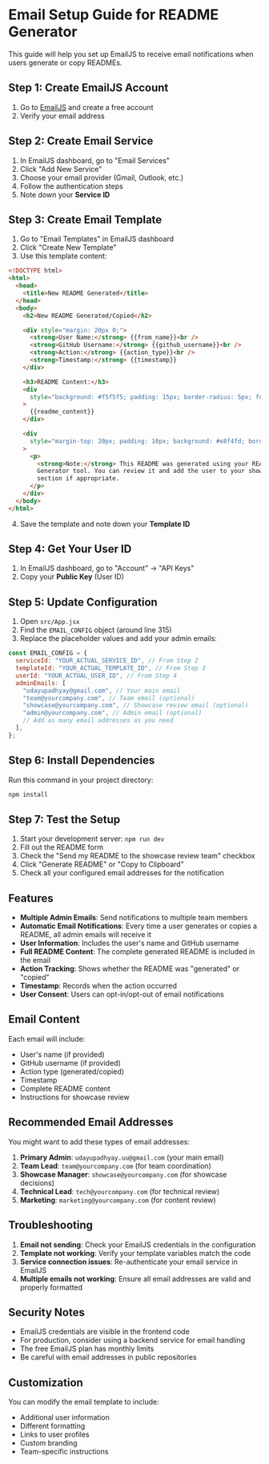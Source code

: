 # Email Setup Guide for README Generator

This guide will help you set up EmailJS to receive email notifications when users generate or copy READMEs.

## Step 1: Create EmailJS Account

1. Go to [EmailJS](https://www.emailjs.com/) and create a free account
2. Verify your email address

## Step 2: Create Email Service

1. In EmailJS dashboard, go to "Email Services"
2. Click "Add New Service"
3. Choose your email provider (Gmail, Outlook, etc.)
4. Follow the authentication steps
5. Note down your **Service ID**

## Step 3: Create Email Template

1. Go to "Email Templates" in EmailJS dashboard
2. Click "Create New Template"
3. Use this template content:

```html
<!DOCTYPE html>
<html>
  <head>
    <title>New README Generated</title>
  </head>
  <body>
    <h2>New README Generated/Copied</h2>

    <div style="margin: 20px 0;">
      <strong>User Name:</strong> {{from_name}}<br />
      <strong>GitHub Username:</strong> {{github_username}}<br />
      <strong>Action:</strong> {{action_type}}<br />
      <strong>Timestamp:</strong> {{timestamp}}
    </div>

    <h3>README Content:</h3>
    <div
      style="background: #f5f5f5; padding: 15px; border-radius: 5px; font-family: monospace; white-space: pre-wrap; max-height: 500px; overflow-y: auto;"
    >
      {{readme_content}}
    </div>

    <div
      style="margin-top: 20px; padding: 10px; background: #e8f4fd; border-radius: 5px;"
    >
      <p>
        <strong>Note:</strong> This README was generated using your README
        Generator tool. You can review it and add the user to your showcase
        section if appropriate.
      </p>
    </div>
  </body>
</html>
```

4. Save the template and note down your **Template ID**

## Step 4: Get Your User ID

1. In EmailJS dashboard, go to "Account" → "API Keys"
2. Copy your **Public Key** (User ID)

## Step 5: Update Configuration

1. Open `src/App.jsx`
2. Find the `EMAIL_CONFIG` object (around line 315)
3. Replace the placeholder values and add your admin emails:

```javascript
const EMAIL_CONFIG = {
  serviceId: "YOUR_ACTUAL_SERVICE_ID", // From Step 2
  templateId: "YOUR_ACTUAL_TEMPLATE_ID", // From Step 3
  userId: "YOUR_ACTUAL_USER_ID", // From Step 4
  adminEmails: [
    "udayupadhyay@gmail.com", // Your main email
    "team@yourcompany.com", // Team email (optional)
    "showcase@yourcompany.com", // Showcase review email (optional)
    "admin@yourcompany.com", // Admin email (optional)
    // Add as many email addresses as you need
  ],
};
```

## Step 6: Install Dependencies

Run this command in your project directory:

```bash
npm install
```

## Step 7: Test the Setup

1. Start your development server: `npm run dev`
2. Fill out the README form
3. Check the "Send my README to the showcase review team" checkbox
4. Click "Generate README" or "Copy to Clipboard"
5. Check all your configured email addresses for the notification

## Features

- **Multiple Admin Emails**: Send notifications to multiple team members
- **Automatic Email Notifications**: Every time a user generates or copies a README, all admin emails will receive it
- **User Information**: Includes the user's name and GitHub username
- **Full README Content**: The complete generated README is included in the email
- **Action Tracking**: Shows whether the README was "generated" or "copied"
- **Timestamp**: Records when the action occurred
- **User Consent**: Users can opt-in/opt-out of email notifications

## Email Content

Each email will include:

- User's name (if provided)
- GitHub username (if provided)
- Action type (generated/copied)
- Timestamp
- Complete README content
- Instructions for showcase review

## Recommended Email Addresses

You might want to add these types of email addresses:

1. **Primary Admin**: `udayupadhyay.uu@gmail.com` (your main email)
2. **Team Lead**: `team@yourcompany.com` (for team coordination)
3. **Showcase Manager**: `showcase@yourcompany.com` (for showcase decisions)
4. **Technical Lead**: `tech@yourcompany.com` (for technical review)
5. **Marketing**: `marketing@yourcompany.com` (for content review)

## Troubleshooting

1. **Email not sending**: Check your EmailJS credentials in the configuration
2. **Template not working**: Verify your template variables match the code
3. **Service connection issues**: Re-authenticate your email service in EmailJS
4. **Multiple emails not working**: Ensure all email addresses are valid and properly formatted

## Security Notes

- EmailJS credentials are visible in the frontend code
- For production, consider using a backend service for email handling
- The free EmailJS plan has monthly limits
- Be careful with email addresses in public repositories

## Customization

You can modify the email template to include:

- Additional user information
- Different formatting
- Links to user profiles
- Custom branding
- Team-specific instructions
